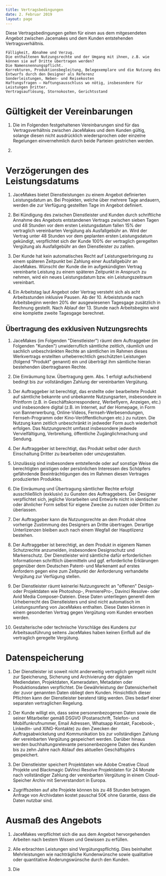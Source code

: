 ```yaml
---
title: Vertragsbedingungen
date: 2. Februar 2019
layout: page
---
```


Diese Vertragsbedingungen gelten für einen aus dem mitgesendeten Angebot zwischen Jacemakes und dem Kunden entstehenden Vertragsverhältnis.

    
    Fälligkeit, Abnahme und Verzug.
    Die enthaltenen Nutzungsrechte und der Umgang mit ihnen, z.B. wie können sie auf Dritte übertragen werden?
    Die Namensnennungspflicht.
    Korrekturen, Produktionsbegleitung, Belegexemplare und die Nutzung des Entwurfs durch den Designer als Referenz
    Sonderleistungen, Neben- und Reisekosten
    Haftungsfragen – Haftungsausschluss wo nötig, insbesondere für Leistungen Dritter.
    Vertragsauflösung, Stornokosten, Gerichtsstand

# Gültigkeit der Vereinbarungen

1. Die im Folgenden festgehaltenen Vereinbarungen sind für das Vertragsverhältnis zwischen JaceMakes und dem Kunden gültig, solange diesen nicht ausdrücklich wiedersprochen oder einzelne Regelungen einvernehmlich durch beide Parteien gestrichen werden.

2.


# Verzögerungen des Leistungsdatums

1. JaceMakes bietet Dienstleistungen zu einem Angebot definierten Leistungsdatum an. Bei Projekten, welche über mehrere Tage andauern, werden die zur Verfügung gestellten Tage im Angebot definiert.

2. Bei Kündigung des zwischen Dienstleister und Kunden durch schriftliche Annahme des Angebots entstandenen Vertrags zwischen sieben Tagen und 48 Stunden vor dem ersten Leistungsdatum fallen 15% der vertraglich vereinbarten Vergütung als Ausfallgebühr an. Wird der Vertrag unter 48 Stunden vor dem geplanten ersten Leistungsdatum gekündigt, verpflichtet sich der Kunde 100% der vertraglich geregelten Vergütung als Ausfallgebühr an den Dienstleister zu zahlen.

3. Der Kunde hat kein automatisches Recht auf Leistungserbringung zu einem späteren Zeitpunkt bei Zahlung einer Ausfallgebühr an JaceMakes. Wünscht der Kunde die im aufgekündigten Vertrag vereinbarte Leistung zu einem späteren Zeitpunkt in Anspruch zu nehmen, wird ein neues Leistungsdatum bzw. ein Leistungszeitraum vereinbart. 

4. Ein Arbeitstag laut Angebot oder Vertrag versteht sich als acht Arbeitsstunden inklusive Pausen. Ab der 10. Arbeiststunde nach Arbeitsbeginn werden 20% der ausgewiesenen Tagesgage zusätzlich in Rechnung gestellt. Nach Ablauf der 13. Stunde nach Arbeitsbeginn wird eine komplette zweite Tagesgage berechnet.


## Übertragung des exklusiven Nutzungsrechts

1. JaceMakes (im Folgenden "Dienstleister") räumt dem Auftraggeber (im Folgenden "Kunden") unwiderruflich sämtliche zeitlich, räumlich und sachlich unbeschränkten Rechte an sämtlichen im Rahmen dieses Werkvertrags erstellten urheberrechtlich geschützten Leistungen (folgend "Produkt" genannt) ein und überträgt ihm sämtliche hieran bestehenden übertragbaren Rechte.

2. Die Einräumung bzw. Übertragung gem. Abs. 1 erfolgt aufschiebend bedingt bis zur vollständigen Zahlung der vereinbarten Vergütung.

3. Der Auftraggeber ist berechtigt, das erstellte oder bearbeitete Produkt auf sämtliche bekannte und unbekannte Nutzungsarten, insbesondere in Printform (z.B. in Geschäftskorrespondenz, Werbeflyern, Anzeigen, etc.) und insbesondere digital (z.B. im Internet, auf der Homepage, in Form von Bannerwerbung, Online-Videos, Fernseh-Werbesendungen, Fernseh-Programm oder Kino-Veröffentlichungen etc.) zu nutzen. Die Nutzung kann zeitlich unbeschränkt in jedweder Form auch wiederholt erfolgen. Das Nutzungsrecht umfasst insbesondere jedwede Vervielfältigung, Verbreitung, öffentliche Zugänglichmachung und Sendung.

4. Der Auftraggeber ist berechtigt, das Produkt selbst oder durch Einschaltung Dritter zu bearbeiten oder umzugestalten. 

5. Unzulässig sind insbesondere entstellende oder auf sonstige Weise die berechtigten geistigen oder persönlichen Interessen des Schöpfers gefährdende Beeinträchtigungen des im Rahmen diesen Vertrages produzierten Produktes.

5. Die Einräumung und Übertragung sämtlicher Rechte erfolgt ausschließlich (exklusiv) zu Gunsten des Auftraggebers. Der Designer verpflichtet sich, jegliche Vorarbeiten und Entwürfe nicht in identischer oder ähnlicher Form selbst für eigene Zwecke zu nutzen oder Dritten zu überlassen.

6. Der Auftraggeber kann die Nutzungsrechte an dem Produkt ohne vorherige Zustimmung des Designers an Dritte übertragen. Derartige Unterlizenzen bleiben auch nach einem Wegfall der Hauptlizenz bestehen.

7. Der Auftraggeber ist berechtigt, an dem Produkt in eigenem Namen Schutzrechte anzumelden, insbesondere Designschutz und Markenschutz. Der Dienstleister wird sämtliche dafür erforderlichen Informationen schriftlich übermitteln und ggf. erforderliche Erklärungen gegenüber dem Deutschen Patent- und Markenamt auf erstes Anfordern gegen eine zum Zeitpunkt der Anforderung verhandelte Vergütung zur Verfügung stellen.

8. Der Dienstleister räumt keinerlei Nutzungsrecht an "offenen" Design- oder Projektdaten wie Photoshop-, PremierePro-, Davinci Resolve- oder Avid Media Composer-Dateien. Diese Daten unterliegen generell dem Urheberrecht des Dienstleisters und sind nicht automatisch im Leistungsumfang von JaceMakes enthalten. Diese Daten können in einem gesonderten Vertrag gegen Vergütung vom Kunden erworben werden. 

9. Gestalterische oder technische Vorschläge des Kundens zur Arbeitsausführung seitens JaceMakes haben keinen Einfluß auf die vertraglich geregelte Vergütung. 

# Datenspeicherung

1. Der Dienstleister ist soweit nicht anderweitig vertraglich geregelt nicht zur Speicherung, Sicherung und Archivierung der digitalen Mediendaten, Projektdaten, Kameradaten, Metadaten oder Produktionsdaten verpflichtet. Die Gewährleistung der Datensicherheit der zuvor genannten Daten obliegt dem Kunden. Hinsichtlich dieser Pflichten kann der Dienstleister beratend tätig werden. Dies bedarf einer separaten vertraglichen Regelung.

2. Der Kunde willigt ein, dass seine personenbezogenen Daten sowie die seiner Mitarbeiter gemäß DSGVO (Postanschrift, Telefon- und Mobilfunkrufnummer, Email Adressen, Whatsapp Kontakt, Facebook-, LinkedIn- und XING-Kontakte) zu den Zwecken der Auftragsabwickelung und Kommunikation bis zur vollständigen Zahlung der vereinbarten Vergütung gespeichert werden. Darüber hinaus werden buchhaltungsrelevante personenbezogene Daten des Kunden bis zu zehn Jahre nach Ablauf des aktuellen Geschäftsjahrs gespeichert.

3. Der Dienstleister speichert Projektdaten wie Adobe Creative Cloud Projekte und Blackmagic DaVinci Resolve Projektdaten für 24 Monate nach vollständiger Zahlung der vereinbarten Vergütung in einem Cloud-Speicher Archiv mit Serverstandort in Europa.


- Zugriffszeiten auf alte Projekte können bis zu 48 Stunden betragen. Anfrage von Archivdaten kostet pauschal 50€ ohne Garantie, dass die Daten nutzbar sind.

# Ausmaß des Angebots

1. JaceMakes verpflichtet sich die aus dem Angebot hervorgehenden Arbeiten nach bestem Wissen und Gewissen zu erfüllen.

2. Alle erbrachten Leistungen sind Vergütungspflichtig. Dies beinhaltet Mehrleistungen wie nachträgliche Kundenwünsche sowie  qualitative oder quantitative Änderungswünsche durch den Kunden.

2. Die
